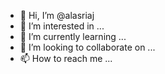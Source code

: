 - 👋 Hi, I’m @alasriaj
- 👀 I’m interested in ...
- 🌱 I’m currently learning ...
- 💞️ I’m looking to collaborate on ...
- 📫 How to reach me ...

<!---
alasriaj/alasriaj is a ✨ special ✨ repository because its `README.md` (this file) appears on your GitHub profile.
You can click the Preview link to take a look at your changes.
--->
